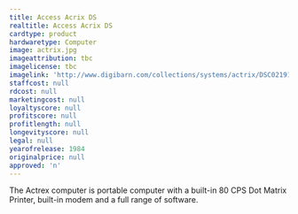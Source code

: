 ```yaml
---
title: Access Acrix DS
realtitle: Access Acrix DS
cardtype: product
hardwaretype: Computer
image: actrix.jpg
imageattribution: tbc
imagelicense: tbc
imagelink: 'http://www.digibarn.com/collections/systems/actrix/DSC02191.JPG'
staffcost: null
rdcost: null
marketingcost: null
loyaltyscore: null
profitscore: null
profitlength: null
longevityscore: null
legal: null
yearofrelease: 1984
originalprice: null
approved: 'n'
---
```


The Actrex computer is portable computer with a built-in 80 CPS Dot Matrix Printer, built-in modem and a full range of software.
